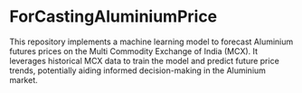 # ForCastingAluminiumPrice
This repository implements a machine learning model to forecast Aluminium futures prices on the Multi Commodity Exchange of India (MCX). It leverages historical MCX data to train the model and predict future price trends, potentially aiding informed decision-making in the Aluminium market.
